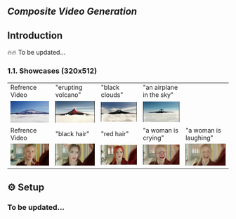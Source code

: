 ## ___***Composite Video Generation***___
 
## Introduction
🔥🔥 To be updated...


### 1.1. Showcases (320x512)

<table class="center">
  <tr>
    <td colspan="1">Refrence Video</td>
    <td colspan="1">"erupting volcano"</td>
    <td colspan="1">"black clouds"</td>
    <td colspan="1">"an airplane in the sky"</td>
  </tr>
  <tr>
  <td>
    <img src=assets/set_1/set_1.gif width="180">
  </td>
  <td>
    <img src=assets/set_1/set_1_ed1.gif width="180">
  </td>
  <td>
    <img src=assets/set_1/set_1_ed2.gif width="180">
  </td>
  <td>
    <img src=assets/set_1/set_1_ed3.gif width="180">
  </td>
  </tr>

  <tr>
    <td colspan="1">Refrence Video</td>
    <td colspan="1">"black hair"</td>
    <td colspan="1">"red hair"</td>
    <td colspan="1">"a woman is crying"</td>
   <td colspan="1">"a woman is laughing"</td>
  </tr>
  <tr>
  <td>
    <img src=assets/set_2/set_2.gif width="180">
  </td>
  <td>
    <img src=assets/set_2/ed1.gif width="180">
  </td>
  <td>
    <img src=assets/set_2/ed2.gif width="180">
  </td>
  <td>
    <img src=assets/set_2/ed3.gif width="180">
  </td>
  <td>
    <img src=assets/set_2/ed4.gif width="180">
  </td>
  </tr>

  <!-- <tr>
    <td colspan="2">"two people dancing"</td>
    <td colspan="2">"girl talking and blinking"</td>
  </tr>
  <tr>
  <td>
    <img src=assets/showcase/dance1.jpeg_00.png width="170">
  </td>
  <td>
    <img src=assets/showcase/dance1.gif width="170">
  </td>

  <td>
    <img src=assets/showcase/girl3.jpeg_00.png width="170">
  </td>
  <td>
    <img src=assets/showcase/girl3.gif width="170">
  </td>
  </tr> -->


  <!-- <tr>
    <td colspan="2">"zoom-in, a landscape, springtime"</td>
    <td colspan="2">"A blonde woman rides on top of a moving <br>washing machine into the sunset."</td>
  </tr>
  <tr>
  <td>
    <img src=assets/showcase/Upscaled_Aime_Tribolet_springtime_landscape_golden_hour_morning_pale_yel_e6946f8d-37c1-4ce8-bf62-6ba90d23bd93.mp4_00.png width="170">
  </td>
  <td>
    <img src=assets/showcase/Upscaled_Aime_Tribolet_springtime_landscape_golden_hour_morning_pale_yel_e6946f8d-37c1-4ce8-bf62-6ba90d23bd93.gif width="170">
  </td>

  <td>
    <img src=assets/showcase/Upscaled_Alex__State_Blonde_woman_riding_on_top_of_a_moving_washing_mach_c31acaa3-dd30-459f-a109-2d2eb4c00fe2.mp4_00.png width="170">
  </td>
  <td>
    <img src=assets/showcase/Upscaled_Alex__State_Blonde_woman_riding_on_top_of_a_moving_washing_mach_c31acaa3-dd30-459f-a109-2d2eb4c00fe2.gif width="170">
  </td>
  </tr>

  <tr>
    <td colspan="2">"explode colorful smoke coming out"</td>
    <td colspan="2">"a bird on the tree branch"</td>
  </tr>
  <tr>
  <td>
    <img src=assets/showcase/explode0.jpeg_00.png width="170">
  </td>
  <td>
    <img src=assets/showcase/explode0.gif width="170">
  </td>

  <td>
    <img src=assets/showcase/bird000.jpeg width="170">
  </td>
  <td>
    <img src=assets/showcase/bird000.gif width="170">
  </td>
  </tr> -->
</table >


## ⚙️ Setup

### To be updated...

